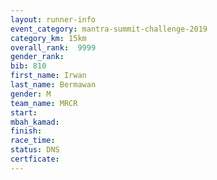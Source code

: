 ```yaml
---
layout: runner-info 
event_category: mantra-summit-challenge-2019 
category_km: 15km 
overall_rank:  9999
gender_rank: 
bib: 810
first_name: Irwan
last_name: Bermawan
gender: M
team_name: MRCR
start: 
mbah_kamad: 
finish: 
race_time: 
status: DNS
certficate: 
---
```

